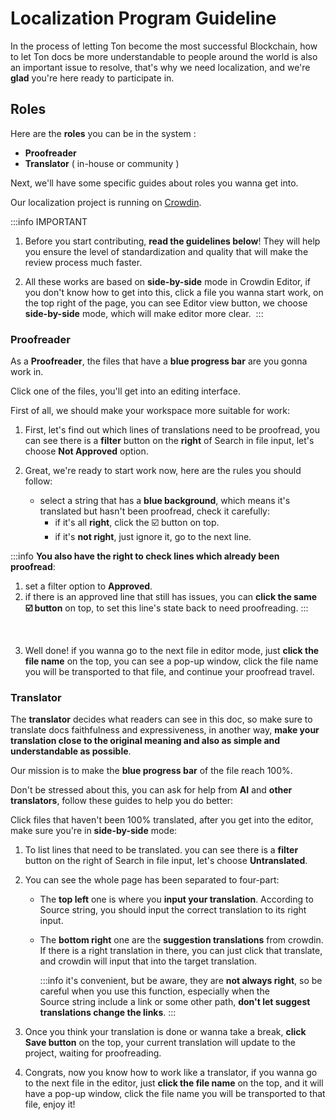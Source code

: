 # Localization Program Guideline

In the process of letting Ton become the most successful Blockchain, how to let Ton docs be more understandable to people around the world is also an important issue to resolve, that's why we need localization, and we're **glad** you're here ready to participate in.

## Roles

Here are the **roles** you can be in the system :

- **Proofreader**
- **Translator** ( in-house or community )

Next, we'll have some specific guides about roles you wanna get into.

Our localization project is running on [Crowdin](https://crowdin.com/project/ton-docs).

:::info IMPORTANT

1. Before you start contributing, **read the guidelines below**! They will help you ensure the level of standardization and quality that will make the review process much faster.

2. All these works are based on **side-by-side** mode in Crowdin Editor, if you don't know how to get into this, click a file you wanna start work, on the top right of the page, you can see Editor view button, we choose **side-by-side** mode, which will make editor more clear. 
:::

### Proofreader

As a **Proofreader**, the files that have a **blue progress bar** are you gonna work in.

Click one of the files, you'll get into an editing interface.

First of all, we should make your workspace more suitable for work:

1. First, let's find out which lines of translations need to be proofread, you can see there is a **filter** button on the **right** of Search in file input, let's choose **Not Approved** option.

2. Great, we're ready to start work now, here are the rules you should follow:
   - select a string that has a **blue background**, which means it's translated but hasn't been proofread, check it carefully:
     - if it's all **right**, click the ☑️ button on top.
     - if it's **not right**, just ignore it, go to the next line.

:::info
**You also have the right to check lines which already been proofread**: 
  1. set a filter option to **Approved**. 
  2. if there is an approved line that still has issues, you can **click the same ☑️ button** on top, to set this line's state back to need proofreading.
:::

<br/>

3. Well done! if you wanna go to the next file in editor mode, just **click the file name** on the top, you can see a pop-up window, click the file name you will be transported to that file, and continue your proofread travel.

### Translator

The **translator** decides what readers can see in this doc, so make sure to translate docs faithfulness and expressiveness, in another way, **make your translation close to the original meaning and also as simple and understandable as possible**.

Our mission is to make the **blue progress bar** of the file reach 100%.

Don't be stressed about this, you can ask for help from **AI** and **other translators**, follow these guides to help you do better:

Click files that haven't been 100% translated, after you get into the editor, make sure you're in **side-by-side** mode:

1. To list lines that need to be translated. you can see there is a **filter** button on the right of Search in file input, let's choose **Untranslated**.

2. You can see the whole page has been separated to four-part:
    - The **top left** one is where you **input your translation**. According to Source string, you should input the correct translation to its right input.
    - The **bottom right** one are the **suggestion translations** from crowdin. If there is a right translation in there, you can just click that translate, and crowdin will input that into the target translation. 

      :::info
        it's convenient, but be aware, they are **not always right**, so be careful when you use this function, especially when the Source string include a link or some other path, **don't let suggest translations change the links**.
      :::

  
3. Once you think your translation is done or wanna take a break, **click Save button** on the top, your current translation will update to the project, waiting for proofreading.

4. Congrats, now you know how to work like a translator, if you wanna go to the next file in the editor, just **click the file name** on the top, and it will have a pop-up window, click the file name you will be transported to that file, enjoy it!
